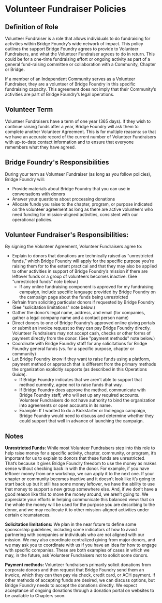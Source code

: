 # Volunteer Fundraiser Policies

## Definition of Role
Volunteer Fundraiser is a role that allows individuals to do fundraising for activities within Bridge Foundry’s wide network of impact. This policy outlines the support Bridge Foundry agrees to provide to Volunteer Fundraisers, and what the Volunteer Fundraiser agrees to do in return. This could be for a one-time fundraising effort or ongoing activity as part of a general fund-raising committee or collaboration with a Community, Chapter or Bridge.

If a member of an Independent Community serves as a Volunteer Fundraiser, they are a volunteer of Bridge Foundry in this specific fundraising capacity. This agreement does not imply that their Community’s activities are part of Bridge Foundry’s legal operations. 

## Volunteer Term
Volunteer Fundraisers have a term of one year (365 days). If they wish to continue raising funds after a year, Bridge Foundry will ask them to complete another Volunteer Agreement. This is for multiple reasons: so that we have an accurate record of the current number of Volunteer Fundraisers with up-to-date contact information and to ensure that everyone remembers what they have agreed.

## Bridge Foundry's Responsibilities
During your term as Volunteer Fundraiser (as long as you follow policies), Bridge Foundry will:
- Provide materials about Bridge Foundry that you can use in conversations with donors
- Answer your questions about processing donations
- Allocate funds you raise to the chapter, program, or purpose indicated on the volunteer agreement as long as there are active volunteers who need funding for mission-aligned activities, consistent with our operational policies.

## Volunteer Fundraiser's Responsibilities:
By signing the Volunteer Agreement, Volunteer Fundraisers agree to:
- Explain to donors that donations are technically raised as “unrestricted funds,” which Bridge Foundry will apply for the specific purpose you’re raising them for to the extent practical and that they may also be applied to other activities in support of Bridge Foundry’s mission if there are leftover funds or a group of volunteers becomes inactive. (See “unrestricted funds” note below.)
  - If any online fundraising component is approved for my fundraising campaign, include specific language provided by Bridge Foundry on the campaign page about the funds being unrestricted 
- Refrain from soliciting particular donors if requested by Bridge Foundry (See "solicitation limitations" note below.)
- Gather the donor’s legal name, address, and email (for companies, gather a legal company name and a contact person name)
- Direct donors to one of Bridge Foundry’s approved online giving portals or submit an invoice request so they can pay Bridge Foundry directly. Volunteer Fundraisers may not accept cash, checks or other forms of payment directly from the donor. (See "payment methods" note below.)
- Coordinate with Bridge Foundry staff for any solicitations for Bridge Foundry general funds (vs. for a specific purpose, chapter or community)
- Let Bridge Foundry know if they want to raise funds using a platform, payment method or approach that is different from the primary methods the organization explicitly supports (as described in this Operations Guide).
  - If Bridge Foundry indicates that we aren’t able to support that method currently, agree not to raise funds that way.
  - If Bridge Foundry does approve the method, communicate with Bridge Foundry staff, who will set up any required accounts. Volunteer Fundraisers do not have authority to bind the organization into agreements or open accounts in its name.
  - Example: If I wanted to do a Kickstarter or Indiegogo campaign, Bridge Foundry would need to discuss and determine whether they could support that well in advance of launching the campaign.

## Notes
**Unrestricted Funds:** While most Volunteer Fundraisers step into this role to help raise money for a specific activity, chapter, community, or program, it’s important for us to explain to donors that these funds are unrestricted. That’s because it gives Bridge Foundry freedom to use the money as makes sense without checking back in with the donor. For example, if you have leftover money from one workshop, we can apply it to the next one. If your chapter or community becomes inactive and it doesn’t look like it’s going to start back up but it still has some money leftover, we have the ability to use that money to support a new group somewhere else. And, if we don’t have a good reason like this to move the money around, we aren’t going to. We appreciate your efforts in helping communicate this balanced view: that on the whole the money will be used for the purpose you are describing to the donor, and we may reallocate it to other mission-aligned activities under certain circumstances.

**Solicitation limitations:** We plan in the near future to define some sponsorship guidelines, including some indicators of how to avoid partnering with companies or individuals who are not aligned with our mission. We may also coordinate centralized giving from major donors, and we may ask you to coordinate with us if you have an idea for how to engage with specific companies. These are both examples of cases in which we may, in the future, ask Volunteer Fundraisers not to solicit some donors.

**Payment methods:** Volunteer fundraisers primarily solicit donations from corporate donors and then request that Bridge Foundry send them an invoice, which they can then pay via check, credit card, or ACH payment. If other methods of accepting funds are desired, we can discuss options, but Bridge Foundry needs to accept the donations directly. We expect acceptance of ongoing donations through a donation portal on websites to be available to Chapters soon.
